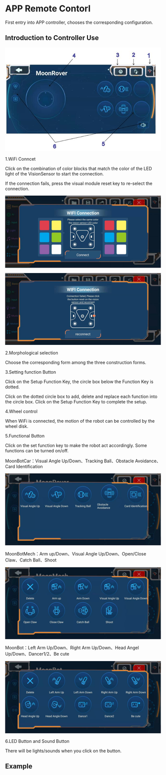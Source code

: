 # APP Remote Contorl

First entry into APP controller, chooses the corresponding configuration.

## Introduction to Controller Use

![](./images/MoonBot_App_C.jpg)

1.WiFi Conncet

Click on the combination of color blocks that match the color of the LED light of the VisionSensor to start the connection.

If the connection fails, press the visual module reset key to re-select the connection.

![](./images/EMoonBot_App_C1.jpg)

![](./images/EMoonBot_App_C2.jpg)

2.Morphological selection

Choose the corresponding form among the three construction forms.

3.Setting function Button

Click on the Setup Function Key, the circle box below the Function Key is dotted. 

Click on the dotted circle box to add, delete and replace each function into the circle box. Click on the Setup Function Key to complete the setup.


 
4.Wheel control

When WiFi is connected, the motion of the robot can be controlled by the wheel disk.

5.Functional Button

Click on the set function key to make the robot act accordingly. Some functions can be turned on/off.

MoonBotCar：Visual Angle Up/Down、Tracking Ball、Obstacle Avoidance、Card Identification

![](./images/EMoonBot_App_C6.jpg)

MoonBotMech：Arm up/Down、Visual Angle Up/Down、Open/Close Claw、Catch Ball、Shoot

![](./images/EMoonBot_App_C7.jpg)

MoonBot：Left Arm Up/Down、Right Arm Up/Down、Head Angel Up/Down、Dancer1/2、Be cute

![](./images/EMoonBot_App_C8.jpg)

6.LED Button and Sound Button

There will be lights/sounds when you click on the button.

## Example



